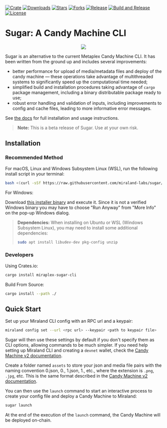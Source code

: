 [![Crate](https://img.shields.io/crates/v/sugar-cli)](https://crates.io/crates/sugar-cli)
[![Downloads](https://img.shields.io/crates/d/sugar-cli)](https://crates.io/crates/sugar-cli)
[![Stars](https://img.shields.io/github/stars/miraland-labs/sugar?style=social)](https://img.shields.io/github/stars/miraland-labs/sugar?style=social)
[![Forks](https://img.shields.io/github/forks/miraland-labs/sugar?style=social)](https://img.shields.io/github/forks/miraland-labs/sugar?style=social)
[![Release](https://img.shields.io/github/v/release/miraland-labs/sugar)](https://img.shields.io/github/v/release/miraland-labs/sugar)
[![Build and Release](https://github.com/miraland-labs/sugar/actions/workflows/build.yml/badge.svg)](https://github.com/miraland-labs/sugar/actions/workflows/build.yml)
[![License](https://img.shields.io/crates/l/sugar-cli)](https://github.com/miraland-labs/sugar/blob/main/LICENSE)

# Sugar: A Candy Machine CLI

<p align="center">
  <img src="animation.gif">
</p>

Sugar is an alternative to the current Metaplex Candy Machine CLI. It has been written from the ground up and includes several improvements:

- better performance for upload of media/metadata files and deploy of the candy machine &mdash; these operations take advantage of multithreaded systems to significantly speed up the computational time needed;
- simplified build and installation procedures taking advantage of `cargo` package management, including a binary distributable package ready to use;
- robust error handling and validation of inputs, including improvements to config and cache files, leading to more informative error messages.

See [the docs](https://docs.metaplex.com/tools/sugar/introduction) for full installation and usage instructions.

> **Note:** This is a beta release of Sugar. Use at your own risk.

## Installation

### Recommended Method

For macOS, Linux and Windows Subsystem Linux (WSL), run the following install script in your terminal:

```bash
bash <(curl -sSf https://raw.githubusercontent.com/miraland-labs/sugar/main/script/sugar-install.sh)
```

For Windows:

Download [this installer binary](https://github.com/metaplex-foundation/winstaller/releases/latest/download/winstaller.exe) and execute it. Since it is not a verified Windows binary you may have to choose "Run Anyway" from "More Info" on the pop-up Windows dialog. 

> **Dependencies:**
> When installing on Ubuntu or WSL (Windows Subsystem Linux), you may need to install some additional dependencies:
>
> ```bash
> sudo apt install libudev-dev pkg-config unzip
> ```


### Developers

Using Crates.io:

```bash
cargo install miraplex-sugar-cli
```



Build From Source:

```bash
cargo install --path ./
```



## Quick Start

Set up your Miraland CLI config with an RPC url and a keypair:

```bash
miraland config set --url <rpc url> --keypair <path to keypair file>
```

Sugar will then use these settings by default if you don't specify them as CLI options, allowing commands to be much simpler. If you need help setting up Miraland CLI and creating a `devnet` wallet, check the [Candy Machine v2 documentation](http://docs.metaplex.com/candy-machine-v2/getting-started#solana-wallet).

Create a folder named `assets` to store your json and media file pairs with the naming convention 0.json, 0.<ext>, 1.json, 1.<ext>, etc., where the extension is `.png`, `.jpg`, etc. This is the same format described in the [Candy Machine v2 documentation](http://docs.metaplex.com/candy-machine-v2/preparing-assets).

You can then use the `launch` command to start an interactive process to create your config file and deploy a Candy Machine to Miraland:

```bash
sugar launch
```

At the end of the execution of the `launch` command, the Candy Machine will be deployed on-chain.
